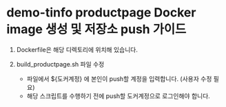 # demo-tinfo productpage Docker image 생성 및 저장소 push 가이드

1. Dockerfile은 해당 디렉토리에 위치해 있습니다.

2. build_productpage.sh 파일 수정
	- 파일에서 ${도커계정} 에 본인이 push할 계정을 입력합니다. (사용자 수정 필요)
	- 해당 스크립트를 수행하기 전에 push할 도커계정으로 로그인해야 합니다.
